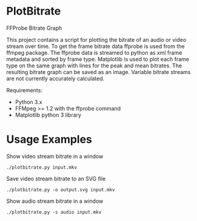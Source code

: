 PlotBitrate
===========

FFProbe Bitrate Graph

This project contains a script for plotting the bitrate of an audio or video
stream over time.  To get the frame bitrate data ffprobe is used from the
ffmpeg package.  The ffprobe data is streamed to python as xml frame metadata
and sorted by frame type.  Matplotlib is used to plot each frame type on the
same graph with lines for the peak and mean bitrates.  The resulting bitrate
graph can be saved as an image.  Variable bitrate streams are not currently
accurately calculated.

Requirements:

* Python 3.x
* FFMpeg >= 1.2 with the ffprobe command
* Matplotlib python 3 library


Usage Examples
==============

Show video stream bitrate in a window

```
./plotbitrate.py input.mkv
```

Save video stream bitrate to an SVG file

```
./plotbitrate.py -o output.svg input.mkv
```

Show audio stream bitrate in a window

```
./plotbitrate.py -s audio input.mkv
```
